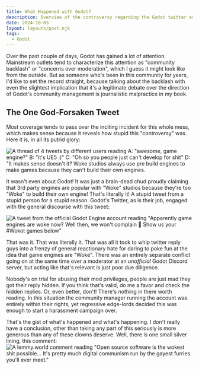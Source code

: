 ```yaml
---
title: What Happened with Godot?
description: Overview of the controversy regarding the Godot twitter account going "woke"
date: 2024-10-03
layout: layouts/post.njk
tags:
  - Godot
---
```


Over the past couple of days, Godot has gained a lot of attention. Mainstream
outlets tend to characterize this attention as "community backlash" or "concerns
over moderation", which I guess it might look like from the outside. But as
someone who's been in this community for years, I'd like to set the record
straight, because talking about the backlash with even the slightest implication
that it's a legitimate debate over the direction of Godot's community management
is journalistic malpractice in my book.

## The One God-Forsaken Tweet

Most coverage tends to pass over the inciting incident for this whole mess,
which makes sense because it reveals how stupid this "controversy" was. Here it
is, in all its putrid glory:

![A thread of 4 tweets by different users reading A: "awesome, game engine?" B: "it's UE5 :)" C: "Oh so you people just can't develop for shit" D: "It makes sense doesn't it? Woke studios always use pre build engines to make games because they can't build their own engines.](/img/GYfLkqVXgAAR-lT.jpg)

It wasn't even about Godot! It was just a brain-dead chud proudly claiming that
3rd party engines are popular with "Woke" studios because they're too "Woke" to
build their own engine! That's literally it! A stupid tweet from a stupid person
for a stupid reason. Godot's Twitter, as is their job, engaged with the general
discourse with this tweet:

![A tweet from the official Godot Engine account reading "Apparently game engines are woke now? Well then, we won't complain :rainbow: Show us your #Wokot games below"](/img/84b-2290307145.jpg)

That was it. That was literally it. That was all it took to whip twitter reply
guys into a frenzy of general reactionary hate for daring to poke fun at the
idea that game engines are "Woke". There was an entirely separate conflict going
on at the same time over a moderator at an _unofficial_ Godot Discord server,
but acting like that's relevant is just poor due diligence.

Nobody's on trial for abusing their mod privileges, people are just mad they got
their reply hidden. If you think that's valid, do me a favor and check the
hidden replies. Or, even better, don't! There's nothing in there worth reading.
In this situation the community manager running the account was entirely within
their rights, yet regressive edge-lords decided this was enough to start a
harassment campaign over.

That's the gist of what's happened and what's happening. I don't really have a
conclusion, other than taking any part of this seriously is more generous than
any of these clowns deserve. Well, there is one small silver lining, this
comment:
![A lemmy.world comment reading "Open source software is the wokest shit possible... It's pretty much digital communism run by the gayest furries you'll ever meet."](/img/Comment.png)
